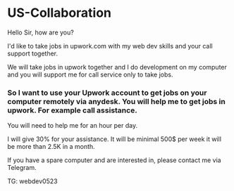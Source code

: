 # US-Collaboration

Hello Sir, how are you?

I'd like to take jobs in upwork.com with my web dev skills and your call support together.

We will take jobs in upwork together and I do development on my computer and you will support me for call service only to take jobs.

### So I want to use your Upwork account to get jobs on your computer remotely via anydesk. You will help me to get jobs in upwork. For example call assistance.

You will need to help me for an hour per day.

I will give 30% for your assistance. It will be minimal 500$ per week it will be more than 2.5K in a month.

If you have a spare computer and are interested in, please contact me via Telegram.

TG: webdev0523

